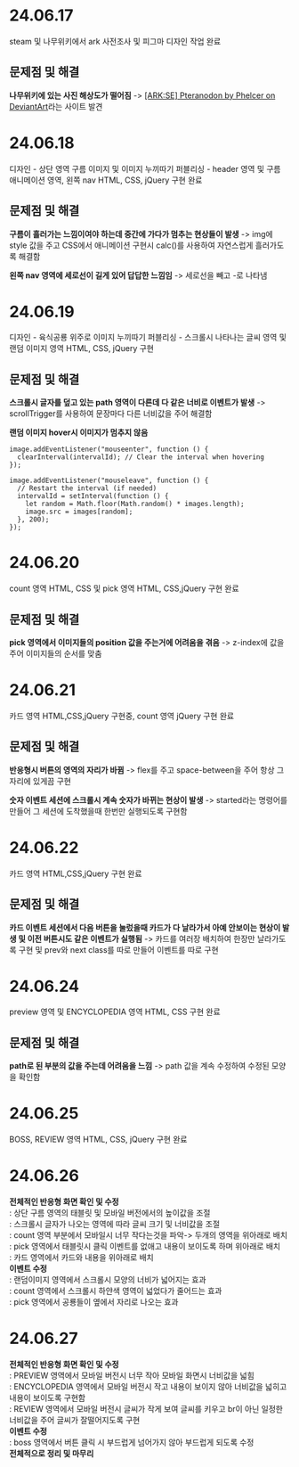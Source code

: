 # 24.06.17

steam 및 나무위키에서 ark 사전조사 및 피그마 디자인 작업 완료

## 문제점 및 해결

**나무위키에 있는 사진 해상도가 떨어짐**
-> [[ARK:SE] Pteranodon by Phelcer on DeviantArt](https://www.deviantart.com/phelcer/art/ARK-SE-Pteranodon-596802850)라는 사이트 발견


# 24.06.18

디자인 - 상단 영역 구름 이미지 및 이미지 누끼따기
퍼블리싱 - header 영역 및 구름 애니메이션 영역, 왼쪽 nav HTML, CSS, jQuery 구현 완료

## 문제점 및 해결

**구름이 흘러가는 느낌이여야 하는데 중간에 가다가 멈추는 현상들이 발생**
-> img에 style 값을 주고 CSS에서 애니메이션 구현시 calc()를 사용하여 자연스럽게 흘러가도록 해결함

**왼쪽 nav 영역에 세로선이 길게 있어 답답한 느낌임**
-> 세로선을 빼고 -로 나타냄


# 24.06.19

디자인 - 육식공룡 위주로 이미지 누끼따기
퍼블리싱 - 스크롤시 나타나는 글씨 영역 및 랜덤 이미지 영역 HTML, CSS, jQuery 구현

## 문제점 및 해결

**스크롤시 글자를 덮고 있는 path 영역이 다른데 다 같은 너비로 이벤트가 발생**
-> scrollTrigger를 사용하여 문장마다 다른 너비값을 주어 해결함

**랜덤 이미지 hover시 이미지가 멈추지 않음**

    image.addEventListener("mouseenter", function () {
      clearInterval(intervalId); // Clear the interval when hovering
    });
   
    image.addEventListener("mouseleave", function () {
      // Restart the interval (if needed)
      intervalId = setInterval(function () {
        let random = Math.floor(Math.random() * images.length);
        image.src = images[random];
      }, 200);
    });


# 24.06.20

count 영역 HTML, CSS 및 pick 영역 HTML, CSS,jQuery 구현 완료

## 문제점 및 해결

**pick 영역에서 이미지들의 position 값을 주는거에 어려움을 겪음**
-> z-index에 값을 주어 이미지들의 순서를 맞춤

# 24.06.21

카드 영역 HTML,CSS,jQuery 구현중, count 영역 jQuery 구현 완료

## 문제점 및 해결

**반응형시 버튼의 영역의 자리가 바뀜**
-> flex를 주고 space-between을 주어 항상 그 자리에 있게끔 구현

**숫자 이벤트 세션에 스크롤시 계속 숫자가 바뀌는 현상이 발생**
-> started라는 명령어를 만들어 그 세션에 도착했을때 한번만 실행되도록 구현함

# 24.06.22

카드 영역 HTML,CSS,jQuery 구현 완료

## 문제점 및 해결

**카드 이벤트 세션에서 다음 버튼을 눌렀을때 카드가 다 날라가서 아예 안보이는 현상이 발생 및 이전 버튼시도 같은 이벤트가 실행됨**
-> 카드를 여러장 배치하여 한장만 날라가도록 구현 및 prev와 next class를 따로 만들어 이벤트를 따로 구현

# 24.06.24

preview 영역 및 ENCYCLOPEDIA 영역 HTML, CSS 구현 완료

## 문제점 및 해결

**path로 된 부분의 값을 주는데 어려움을 느낌**
-> path 값을 계속 수정하여 수정된 모양을 확인함

# 24.06.25

BOSS, REVIEW 영역 HTML, CSS, jQuery 구현 완료

# 24.06.26

**전체적인 반응형 화면 확인 및 수정**<br>
: 상단 구름 영역의 태블릿 및 모바일 버전에서의 높이값을 조절<br>
: 스크롤시 글자가 나오는 영역에 따라 글씨 크기 및 너비값을 조절<br>
: count 영역 부분에서 모바일시 너무 작다는것을 파악-> 두개의 영역을 위아래로 배치<br>
: pick 영역에서 태블릿시 클릭 이벤트를 없애고 내용이 보이도록 하며 위아래로 배치<br>
: 카드 영역에서 카드와 내용을 위아래로 배치
<br>
**이벤트 수정**<br>
 : 랜덤이미지 영역에서 스크롤시 모양의 너비가 넓어지는 효과<br>
 : count 영역에서 스크롤시 하얀색 영역이 넓었다가 줄어드는 효과<br>
 : pick 영역에서 공룡들이 옆에서 자리로 나오는 효과

# 24.06.27

**전체적인 반응형 화면 확인 및 수정**<br>
: PREVIEW 영역에서 모바일 버전시 너무 작아 모바일 화면시 너비값을 넓힘<br>
: ENCYCLOPEDIA 영역에서 모바일 버전시 작고 내용이 보이지 않아 너비값을 넓히고 내용이 보이도록 구현함<br>
: REVIEW 영역에서 모바일 버전시 글씨가 작게 보여 글씨를 키우고 br이 아닌 일정한 너비값을 주어 글씨가 잘떨어지도록 구현
<br>
**이벤트 수정**<br>
: boss 영역에서 버튼 클릭 시 부드럽게 넘어가지 않아 부드럽게 되도록 수정
<br>
**전체적으로 정리 및 마무리**
